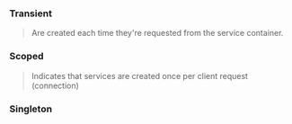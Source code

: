 
### Transient

> Are created each time they're requested from the service container.

### Scoped 

> Indicates that services are created once per client request (connection)

### Singleton

